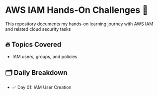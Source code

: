 # AWS IAM Hands-On Challenges 🚀

This repository documents my hands-on learning journey with AWS IAM and related cloud security tasks

## 🔥 Topics Covered

- IAM users, groups, and policies  

## 🗂️ Daily Breakdown

- ✅ Day 01: IAM User Creation  
